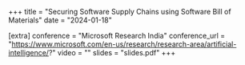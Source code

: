 +++
title = "Securing Software Supply Chains using Software Bill of Materials"
date = "2024-01-18"

[extra]
conference = "Microsoft Research India"
conference_url = "https://www.microsoft.com/en-us/research/research-area/artificial-intelligence/?"
video = ""
slides = "slides.pdf"
+++
